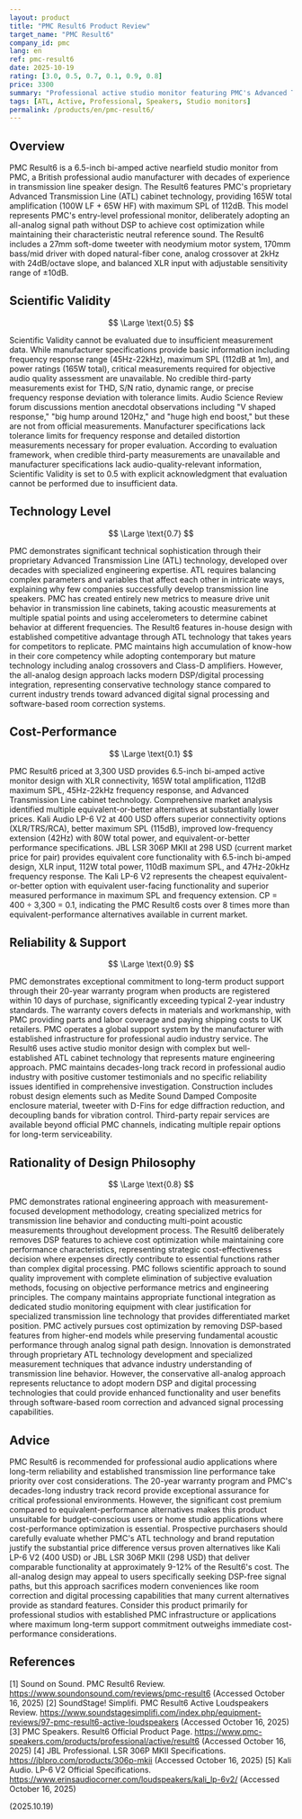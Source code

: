 ```yaml
---
layout: product
title: "PMC Result6 Product Review"
target_name: "PMC Result6"
company_id: pmc
lang: en
ref: pmc-result6
date: 2025-10-19
rating: [3.0, 0.5, 0.7, 0.1, 0.9, 0.8]
price: 3300
summary: "Professional active studio monitor featuring PMC's Advanced Transmission Line technology with conservative all-analog design, offering exceptional long-term support but limited cost-performance competitiveness."
tags: [ATL, Active, Professional, Speakers, Studio monitors]
permalink: /products/en/pmc-result6/
---
```

## Overview

PMC Result6 is a 6.5-inch bi-amped active nearfield studio monitor from PMC, a British professional audio manufacturer with decades of experience in transmission line speaker design. The Result6 features PMC's proprietary Advanced Transmission Line (ATL) cabinet technology, providing 165W total amplification (100W LF + 65W HF) with maximum SPL of 112dB. This model represents PMC's entry-level professional monitor, deliberately adopting an all-analog signal path without DSP to achieve cost optimization while maintaining their characteristic neutral reference sound. The Result6 includes a 27mm soft-dome tweeter with neodymium motor system, 170mm bass/mid driver with doped natural-fiber cone, analog crossover at 2kHz with 24dB/octave slope, and balanced XLR input with adjustable sensitivity range of ±10dB.

## Scientific Validity

$$ \Large \text{0.5} $$

Scientific Validity cannot be evaluated due to insufficient measurement data. While manufacturer specifications provide basic information including frequency response range (45Hz-22kHz), maximum SPL (112dB at 1m), and power ratings (165W total), critical measurements required for objective audio quality assessment are unavailable. No credible third-party measurements exist for THD, S/N ratio, dynamic range, or precise frequency response deviation with tolerance limits. Audio Science Review forum discussions mention anecdotal observations including "V shaped response," "big hump around 120Hz," and "huge high end boost," but these are not from official measurements. Manufacturer specifications lack tolerance limits for frequency response and detailed distortion measurements necessary for proper evaluation. According to evaluation framework, when credible third-party measurements are unavailable and manufacturer specifications lack audio-quality-relevant information, Scientific Validity is set to 0.5 with explicit acknowledgment that evaluation cannot be performed due to insufficient data.

## Technology Level

$$ \Large \text{0.7} $$

PMC demonstrates significant technical sophistication through their proprietary Advanced Transmission Line (ATL) technology, developed over decades with specialized engineering expertise. ATL requires balancing complex parameters and variables that affect each other in intricate ways, explaining why few companies successfully develop transmission line speakers. PMC has created entirely new metrics to measure drive unit behavior in transmission line cabinets, taking acoustic measurements at multiple spatial points and using accelerometers to determine cabinet behavior at different frequencies. The Result6 features in-house design with established competitive advantage through ATL technology that takes years for competitors to replicate. PMC maintains high accumulation of know-how in their core competency while adopting contemporary but mature technology including analog crossovers and Class-D amplifiers. However, the all-analog design approach lacks modern DSP/digital processing integration, representing conservative technology stance compared to current industry trends toward advanced digital signal processing and software-based room correction systems.

## Cost-Performance

$$ \Large \text{0.1} $$

PMC Result6 priced at 3,300 USD provides 6.5-inch bi-amped active monitor design with XLR connectivity, 165W total amplification, 112dB maximum SPL, 45Hz-22kHz frequency response, and Advanced Transmission Line cabinet technology. Comprehensive market analysis identified multiple equivalent-or-better alternatives at substantially lower prices. Kali Audio LP-6 V2 at 400 USD offers superior connectivity options (XLR/TRS/RCA), better maximum SPL (115dB), improved low-frequency extension (42Hz) with 80W total power, and equivalent-or-better performance specifications. JBL LSR 306P MKII at 298 USD (current market price for pair) provides equivalent core functionality with 6.5-inch bi-amped design, XLR input, 112W total power, 110dB maximum SPL, and 47Hz-20kHz frequency response. The Kali LP-6 V2 represents the cheapest equivalent-or-better option with equivalent user-facing functionality and superior measured performance in maximum SPL and frequency extension. CP = 400 ÷ 3,300 = 0.1, indicating the PMC Result6 costs over 8 times more than equivalent-performance alternatives available in current market.

## Reliability & Support

$$ \Large \text{0.9} $$

PMC demonstrates exceptional commitment to long-term product support through their 20-year warranty program when products are registered within 10 days of purchase, significantly exceeding typical 2-year industry standards. The warranty covers defects in materials and workmanship, with PMC providing parts and labor coverage and paying shipping costs to UK retailers. PMC operates a global support system by the manufacturer with established infrastructure for professional audio industry service. The Result6 uses active studio monitor design with complex but well-established ATL cabinet technology that represents mature engineering approach. PMC maintains decades-long track record in professional audio industry with positive customer testimonials and no specific reliability issues identified in comprehensive investigation. Construction includes robust design elements such as Medite Sound Damped Composite enclosure material, tweeter with D-Fins for edge diffraction reduction, and decoupling bands for vibration control. Third-party repair services are available beyond official PMC channels, indicating multiple repair options for long-term serviceability.

## Rationality of Design Philosophy

$$ \Large \text{0.8} $$

PMC demonstrates rational engineering approach with measurement-focused development methodology, creating specialized metrics for transmission line behavior and conducting multi-point acoustic measurements throughout development process. The Result6 deliberately removes DSP features to achieve cost optimization while maintaining core performance characteristics, representing strategic cost-effectiveness decision where expenses directly contribute to essential functions rather than complex digital processing. PMC follows scientific approach to sound quality improvement with complete elimination of subjective evaluation methods, focusing on objective performance metrics and engineering principles. The company maintains appropriate functional integration as dedicated studio monitoring equipment with clear justification for specialized transmission line technology that provides differentiated market position. PMC actively pursues cost optimization by removing DSP-based features from higher-end models while preserving fundamental acoustic performance through analog signal path design. Innovation is demonstrated through proprietary ATL technology development and specialized measurement techniques that advance industry understanding of transmission line behavior. However, the conservative all-analog approach represents reluctance to adopt modern DSP and digital processing technologies that could provide enhanced functionality and user benefits through software-based room correction and advanced signal processing capabilities.

## Advice

PMC Result6 is recommended for professional audio applications where long-term reliability and established transmission line performance take priority over cost considerations. The 20-year warranty program and PMC's decades-long industry track record provide exceptional assurance for critical professional environments. However, the significant cost premium compared to equivalent-performance alternatives makes this product unsuitable for budget-conscious users or home studio applications where cost-performance optimization is essential. Prospective purchasers should carefully evaluate whether PMC's ATL technology and brand reputation justify the substantial price difference versus proven alternatives like Kali LP-6 V2 (400 USD) or JBL LSR 306P MKII (298 USD) that deliver comparable functionality at approximately 9-12% of the Result6's cost. The all-analog design may appeal to users specifically seeking DSP-free signal paths, but this approach sacrifices modern conveniences like room correction and digital processing capabilities that many current alternatives provide as standard features. Consider this product primarily for professional studios with established PMC infrastructure or applications where maximum long-term support commitment outweighs immediate cost-performance considerations.

## References

[1] Sound on Sound. PMC Result6 Review. https://www.soundonsound.com/reviews/pmc-result6 (Accessed October 16, 2025)
[2] SoundStage! Simplifi. PMC Result6 Active Loudspeakers Review. https://www.soundstagesimplifi.com/index.php/equipment-reviews/97-pmc-result6-active-loudspeakers (Accessed October 16, 2025)
[3] PMC Speakers. Result6 Official Product Page. https://www.pmc-speakers.com/products/professional/active/result6 (Accessed October 16, 2025)
[4] JBL Professional. LSR 306P MKII Specifications. https://jblpro.com/products/306p-mkii (Accessed October 16, 2025)
[5] Kali Audio. LP-6 V2 Official Specifications. https://www.erinsaudiocorner.com/loudspeakers/kali_lp-6v2/ (Accessed October 16, 2025)

(2025.10.19)